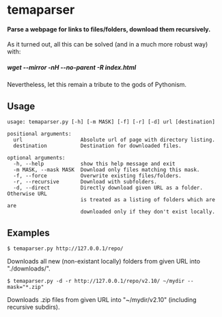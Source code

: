 temaparser
==========
#### Parse a webpage for links to files/folders, download them recursively.
As it turned out, all this can be solved (and in a much more robust way) with:

##### *wget --mirror -nH --no-parent -R index.html*

Nevertheless, let this remain a tribute to the gods of Pythonism.

Usage
----------
    usage: temaparser.py [-h] [-m MASK] [-f] [-r] [-d] url [destination]

    positional arguments:
      url                   Absolute url of page with directory listing.
      destination           Destination for downloaded files.

    optional arguments:
      -h, --help            show this help message and exit
      -m MASK, --mask MASK  Download only files matching this mask.
      -f, --force           Overwrite existing files/folders.
      -r, --recursive       Download with subfolders.
      -d, --direct          Directly download given URL as a folder. Otherwise URL
                            is treated as a listing of folders which are are
                            downloaded only if they don't exist locally.

Examples
----------
    $ temaparser.py http://127.0.0.1/repo/
Downloads all new (non-existant locally) folders from given URL into "./downloads/".

    $ temaparser.py -d -r http://127.0.0.1/repo/v2.10/ ~/mydir --mask="*.zip"
Downloads .zip files from given URL into "~/mydir/v2.10" (including recursive subdirs).

